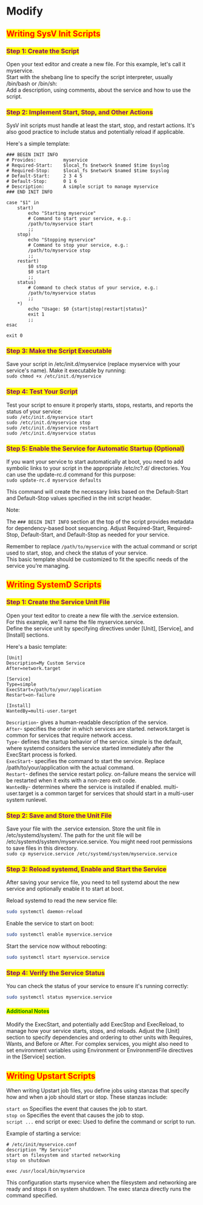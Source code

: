 # Modify

## <mark style="color:red;">Writing SysV Init Scripts</mark>

### <mark style="color:purple;">Step 1: Create the Script</mark>

Open your text editor and create a new file. For this example, let's call it myservice. \
Start with the shebang line to specify the script interpreter, usually /bin/bash or /bin/sh: \
Add a description, using comments, about the service and how to use the script.

### <mark style="color:purple;">Step 2: Implement Start, Stop, and Other Actions</mark>

SysV init scripts must handle at least the start, stop, and restart actions. It's also good practice to include status and potentially reload if applicable.

Here's a simple template:

```
### BEGIN INIT INFO
# Provides:          myservice
# Required-Start:    $local_fs $network $named $time $syslog
# Required-Stop:     $local_fs $network $named $time $syslog
# Default-Start:     2 3 4 5
# Default-Stop:      0 1 6
# Description:       A simple script to manage myservice
### END INIT INFO

case "$1" in
    start)
        echo "Starting myservice"
        # Command to start your service, e.g.:
        /path/to/myservice start
        ;;
    stop)
        echo "Stopping myservice"
        # Command to stop your service, e.g.:
        /path/to/myservice stop
        ;;
    restart)
        $0 stop
        $0 start
        ;;
    status)
        # Command to check status of your service, e.g.:
        /path/to/myservice status
        ;;
    *)
        echo "Usage: $0 {start|stop|restart|status}"
        exit 1
        ;;
esac

exit 0
```

### <mark style="color:purple;">Step 3: Make the Script Executable</mark>

Save your script in /etc/init.d/myservice (replace myservice with your service's name). Make it executable by running:\
`sudo chmod +x /etc/init.d/myservice`

### <mark style="color:purple;">Step 4: Test Your Script</mark>

Test your script to ensure it properly starts, stops, restarts, and reports the status of your service: \
`sudo /etc/init.d/myservice start`\
`sudo /etc/init.d/myservice stop`\
`sudo /etc/init.d/myservice restart`\
`sudo /etc/init.d/myservice status`

### <mark style="color:purple;">Step 5: Enable the Service for Automatic Startup (Optional)</mark>

If you want your service to start automatically at boot, you need to add symbolic links to your script in the appropriate /etc/rc?.d/ directories. You can use the update-rc.d command for this purpose:\
`sudo update-rc.d myservice defaults`

This command will create the necessary links based on the Default-Start and Default-Stop values specified in the init script header.

Note:

The `### BEGIN INIT INFO` section at the top of the script provides metadata for dependency-based boot sequencing. Adjust Required-Start, Required-Stop, Default-Start, and Default-Stop as needed for your service.

Remember to replace `/path/to/myservice` with the actual command or script used to start, stop, and check the status of your service. \
This basic template should be customized to fit the specific needs of the service you're managing.

## <mark style="color:red;">Writing SystemD Scripts</mark>

### <mark style="color:purple;">Step 1: Create the Service Unit File</mark>

Open your text editor to create a new file with the .service extension. \
For this example, we'll name the file myservice.service. \
Define the service unit by specifying directives under \[Unit], \[Service], and \[Install] sections.&#x20;

Here's a basic template:

```
[Unit]
Description=My Custom Service
After=network.target

[Service]
Type=simple
ExecStart=/path/to/your/application
Restart=on-failure

[Install]
WantedBy=multi-user.target
```

`Description`- gives a human-readable description of the service. \
`After`- specifies the order in which services are started. network.target is common for services that require network access. \
`Type`- defines the startup behavior of the service. simple is the default, where systemd considers the service started immediately after the ExecStart process is forked.\
`ExecStart`- specifies the command to start the service. Replace /path/to/your/application with the actual command. \
`Restart`- defines the service restart policy. on-failure means the service will be restarted when it exits with a non-zero exit code. \
`WantedBy`- determines where the service is installed if enabled. multi-user.target is a common target for services that should start in a multi-user system runlevel.

### <mark style="color:purple;">Step 2: Save and Store the Unit File</mark>

Save your file with the .service extension. Store the unit file in /etc/systemd/system/. The path for the unit file will be /etc/systemd/system/myservice.service. You might need root permissions to save files in this directory.\
`sudo cp myservice.service /etc/systemd/system/myservice.service`

### <mark style="color:purple;">Step 3: Reload systemd, Enable and Start the Service</mark>

After saving your service file, you need to tell systemd about the new service and optionally enable it to start at boot.

Reload systemd to read the new service file:

```bash
sudo systemctl daemon-reload
```

Enable the service to start on boot:

```bash
sudo systemctl enable myservice.service
```

Start the service now without rebooting:

```bash
sudo systemctl start myservice.service
```

### <mark style="color:purple;">Step 4: Verify the Service Status</mark>

You can check the status of your service to ensure it's running correctly:

```bash
sudo systemctl status myservice.service
```

#### <mark style="color:green;">Additional Notes</mark>

Modify the ExecStart, and potentially add ExecStop and ExecReload, to manage how your service starts, stops, and reloads. Adjust the \[Unit] section to specify dependencies and ordering to other units with Requires, Wants, and Before or After. For complex services, you might also need to set environment variables using Environment or EnvironmentFile directives in the \[Service] section.

## <mark style="color:red;">Writing Upstart Scripts</mark>

When writing Upstart job files, you define jobs using stanzas that specify how and when a job should start or stop. These stanzas include:

`start on` Specifies the event that causes the job to start.\
`stop on` Specifies the event that causes the job to stop. \
`script ...` end script or exec: Used to define the command or script to run.

Example of starting a service:

```
# /etc/init/myservice.conf
description "My Service"
start on filesystem and started networking
stop on shutdown

exec /usr/local/bin/myservice
```

This configuration starts myservice when the filesystem and networking are ready and stops it on system shutdown. The exec stanza directly runs the command specified.
